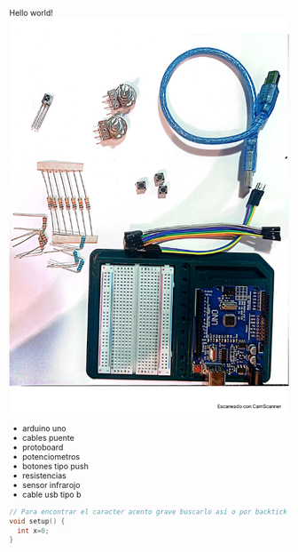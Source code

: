 Hello world!
![materiales](./materiales.jpg)
* arduino uno
* cables puente
* protoboard
* potenciometros
* botones tipo push
* resistencias
* sensor infrarojo
* cable usb tipo b

```cpp
// Para encontrar el caracter acento grave buscarlo así o por backtick
void setup() {
  int x=0;
}
```
